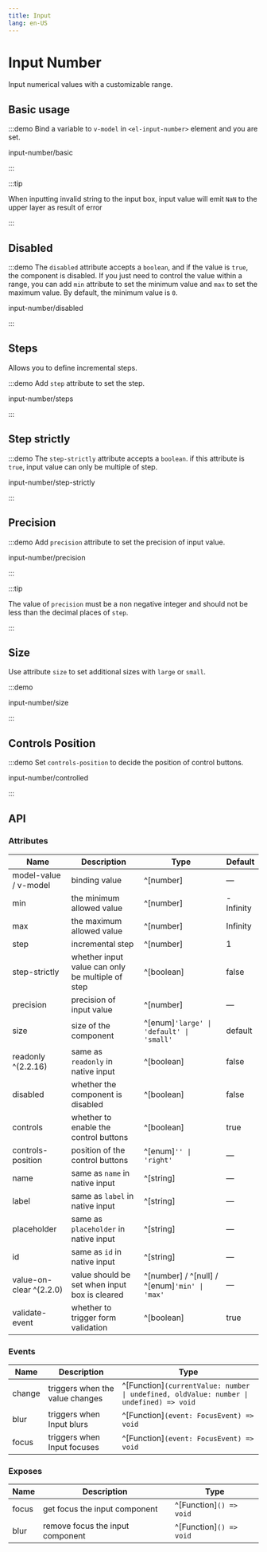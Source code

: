 ```yaml
---
title: Input
lang: en-US
---
```


# Input Number

Input numerical values with a customizable range.

## Basic usage

:::demo Bind a variable to `v-model` in `<el-input-number>` element and you are set.

input-number/basic

:::

:::tip

When inputting invalid string to the input box, input value will emit `NaN` to the upper layer as result of error

:::

## Disabled

:::demo The `disabled` attribute accepts a `boolean`, and if the value is `true`, the component is disabled. If you just need to control the value within a range, you can add `min` attribute to set the minimum value and `max` to set the maximum value. By default, the minimum value is `0`.

input-number/disabled

:::

## Steps

Allows you to define incremental steps.

:::demo Add `step` attribute to set the step.

input-number/steps

:::

## Step strictly

:::demo The `step-strictly` attribute accepts a `boolean`. if this attribute is `true`, input value can only be multiple of step.

input-number/step-strictly

:::

## Precision

:::demo Add `precision` attribute to set the precision of input value.

input-number/precision

:::

:::tip

The value of `precision` must be a non negative integer and should not be less than the decimal places of `step`.

:::

## Size

Use attribute `size` to set additional sizes with `large` or `small`.

:::demo

input-number/size

:::

## Controls Position

:::demo Set `controls-position` to decide the position of control buttons.

input-number/controlled

:::

## API

### Attributes

| Name                    | Description                                      | Type                                          | Default   |
|-------------------------| ------------------------------------------------ | --------------------------------------------- | --------- |
| model-value / v-model   | binding value                                    | ^[number]                                     | —         |
| min                     | the minimum allowed value                        | ^[number]                                     | -Infinity |
| max                     | the maximum allowed value                        | ^[number]                                     | Infinity  |
| step                    | incremental step                                 | ^[number]                                     | 1         |
| step-strictly           | whether input value can only be multiple of step | ^[boolean]                                    | false     |
| precision               | precision of input value                         | ^[number]                                     | —         |
| size                    | size of the component                            | ^[enum]`'large' \| 'default' \| 'small'`      | default   |
| readonly ^(2.2.16)      | same as `readonly` in native input               | ^[boolean]                                    | false     |
| disabled                | whether the component is disabled                | ^[boolean]                                    | false     |
| controls                | whether to enable the control buttons            | ^[boolean]                                    | true      |
| controls-position       | position of the control buttons                  | ^[enum]`'' \| 'right'`                        | —         |
| name                    | same as `name` in native input                   | ^[string]                                     | —         |
| label                   | same as `label` in native input                  | ^[string]                                     | —         |
| placeholder             | same as `placeholder` in native input            | ^[string]                                     | —         |
| id                      | same as `id` in native input                     | ^[string]                                     | —         |
| value-on-clear ^(2.2.0) | value should be set when input box is cleared    | ^[number] / ^[null] / ^[enum]`'min' \| 'max'` | —         |
| validate-event          | whether to trigger form validation               | ^[boolean]                                    | true      |

### Events

| Name   | Description                     | Type                                                                                    |
| ------ | ------------------------------- | --------------------------------------------------------------------------------------- |
| change | triggers when the value changes | ^[Function]`(currentValue: number \| undefined, oldValue: number \| undefined) => void` |
| blur   | triggers when Input blurs       | ^[Function]`(event: FocusEvent) => void`                                                |
| focus  | triggers when Input focuses     | ^[Function]`(event: FocusEvent) => void`                                                |

### Exposes

| Name  | Description                      | Type                    |
| ----- | -------------------------------- | ----------------------- |
| focus | get focus the input component    | ^[Function]`() => void` |
| blur  | remove focus the input component | ^[Function]`() => void` |
